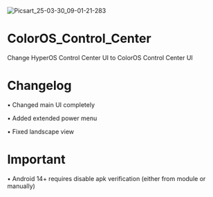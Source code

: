 ![Picsart_25-03-30_09-01-21-283](https://github.com/user-attachments/assets/392a017f-dc94-4ef3-9e1e-7adddee0fe97)

# ColorOS_Control_Center
Change HyperOS Control Center UI to ColorOS Control Center UI 
# Changelog
• Changed main UI completely

• Added extended power menu

• Fixed landscape view

# Important 
• Android 14+ requires disable apk verification (either from module or manually)
